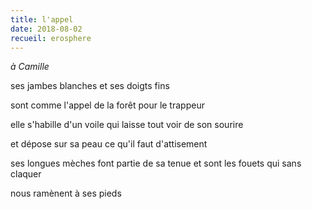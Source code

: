 ```yaml
---
title: l'appel
date: 2018-08-02
recueil: erosphere
---
```


*à Camille*

ses jambes blanches
et ses doigts fins

sont comme l'appel de la forêt
pour le trappeur

elle s'habille d'un voile
qui laisse tout voir de son sourire

et dépose sur sa peau
ce qu'il faut d'attisement

ses longues mèches font partie de sa tenue
et sont les fouets qui sans claquer

nous ramènent à ses pieds
